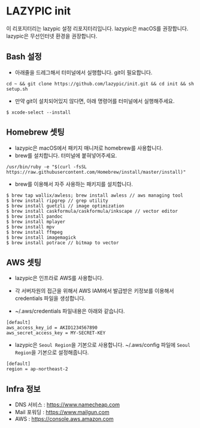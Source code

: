 # LAZYPIC init
이 리포지터리는 lazypic 설정 리포지터리입니다.
lazypic은 macOS를 권장합니다.
lazypic은 무선인터넷 환경을 권장합니다.

## Bash 설정
- 아래줄을 드레그해서 터미널에서 실행합니다. git이 필요합니다.
```
cd ~ && git clone https://github.com/lazypic/init.git && cd init && sh setup.sh
```

- 만약 git이 설치되어있지 않다면, 아래 명령어를 터미널에서 실행해주세요.
```
$ xcode-select --install
```

## Homebrew 셋팅
- lazypic은 macOS에서 패키지 매니저로 homebrew를 사용합니다.
- brew를 설치합니다. 터미널에 붙혀넣어주세요.
```
/usr/bin/ruby -e "$(curl -fsSL https://raw.githubusercontent.com/Homebrew/install/master/install)"
```

- brew를 이용해서 자주 사용하는 패키지를 설치합니다.
```
$ brew tap wallix/awless; brew install awless // aws managing tool
$ brew install ripgrep // grep utility
$ brew install guetzli // image optimization
$ brew install caskformula/caskformula/inkscape // vector editor
$ brew install pandoc
$ brew install mplayer
$ brew install mpv
$ brew install ffmpeg
$ brew install imagemagick
$ brew install potrace // bitmap to vector
```

## AWS 셋팅
- lazypic은 인프라로 AWS를 사용합니다.

- 각 서버자원의 접근을 위해서 AWS IAM에서 발급받은 키정보를 이용해서 credentials 파일을 생성합니다.
- ~/.aws/credentials 파일내용은 아래와 같습니다.
```
[default]
aws_access_key_id = AKID1234567890
aws_secret_access_key = MY-SECRET-KEY
```

- lazypic은 `Seoul Region`을 기본으로 사용합니다.
~/.aws/config 파일에 `Seoul Region`을 기본으로 설정해줍니다.
```
[default]
region = ap-northeast-2
```

## Infra 정보
- DNS 서비스 : https://www.namecheap.com
- Mail 포워딩 : https://www.mailgun.com
- AWS : https://console.aws.amazon.com
